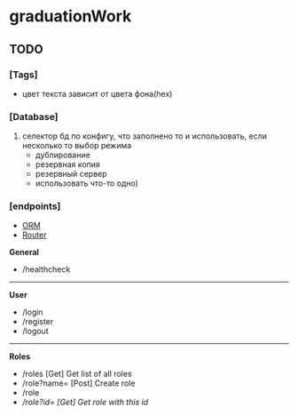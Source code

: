 # graduationWork
## TODO
### [Tags]
- цвет текста зависит от цвета фона(hex) 

### [Database]
1. селектор бд по конфигу, что заполнено то и использовать, если несколько то выбор режима
    - дублирование
    - резервная копия
    - резервный сервер
    - использовать что-то одно)
  
### [endpoints]
- [ORM](https://github.com/go-reform/reform)  
- [Router](https://github.com/gin-gonic/gin)

**General**
- /healthcheck  
---
**User**
- /login
- /register
- /logout
---
**Roles**
- /roles [Get] Get list of all roles
- /role?name= [Post] Create role
- /role
- */role?id= [Get] Get role with this id*

